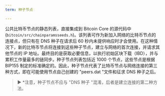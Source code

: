 ```yaml
---
term: 种子节点

---
```

公共比特币节点的静态列表，直接集成到 Bitcoin Core 的源代码中 (`bitcoin/src/chainparamsseeds.h`)。该列表可作为新加入网络的比特币节点的连接点，但只有在 DNS 种子在请求后 60 秒内未提供响应时才会使用。在这种情况下，新的比特币节点将连接到这些种子节点，建立与网络的首次连接，并请求其他节点的 IP 地址。最终目的是获取必要信息，以执行初始区块下载（IBD），并与累积工作量最多的链同步。种子节点列表包括近 1000 个节点，这些节点是根据 BIP155 制定的标准确定的。因此，种子节点代表了比特币节点与网络连接的第三种方式，即在可能使用节点自己创建的 "peers.dat "文件和征求 DNS 种子之后。

> ► *注意，种子节点不应与 "DNS 种子 "混淆，后者是建立连接的第二种方法。